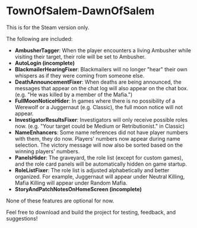 # TownOfSalem-DawnOfSalem
This is for the Steam version only.

The following are included:
- **AmbusherTagger**: When the player encounters a living Ambusher while visiting their target, their role will be set to Ambusher.
- **AutoLogin (incomplete)**
- **BlackmailerHearingFixer**: Blackmailers will no longer "hear" their own whispers as if they were coming from someone else.
- **DeathAnnouncementFixer**: When deaths are being announced, the messages that appear on the chat log will also appear on the chat box. (e.g. "He was killed by a member of the Mafia.")
- **FullMoonNoticeHider**: In games where there is no possibility of a Werewolf or a Juggernaut (e.g. Classic), the full moon notice will not appear.
- **InvestigatorResultsFixer**: Investigators will only receive possible roles now. (e.g. "Your target could be Medium or Retributionist." in Classic)
- **NameEnhancers**: Some name references did not have player numbers with them, they do now. Players' numbers now appear during name selection. The victory message will now also be sorted based on the winning players' numbers.
- **PanelsHider**: The graveyard, the role list (except for custom games), and the role card panels will be automatically hidden on game startup.
- **RoleListFixer**: The role list is adjusted alphabetically and better organized. For example, Juggernaut will appear under Neutral Killing, Mafia Killing will appear under Random Mafia.
- **StoryAndPatchNotesOnHomeScreen (incomplete)**

None of these features are optional for now.

Feel free to download and build the project for testing, feedback, and suggestions!
